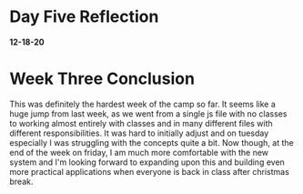 # Day Five Reflection
__12-18-20__

# Week Three Conclusion 
This was definitely the hardest week of the camp so far. It seems like a huge jump from last week, as we went from a single js file with no classes to working almost entirely with classes and in many different files with different responsibilities. It was hard to initially adjust and on tuesday especially I was struggling with the concepts quite a bit. Now though, at the end of the week on friday, I am much more comfortable with the new system and I'm looking forward to expanding upon this and building even more practical applications when everyone is back in class after christmas break. 